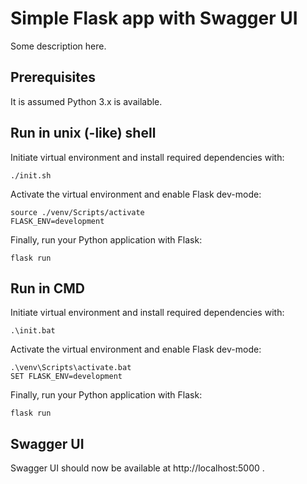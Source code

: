 # Simple Flask app with Swagger UI

Some description here.

## Prerequisites

It is assumed Python 3.x is available.

## Run in unix (-like) shell

Initiate virtual environment and install required dependencies with:

```
./init.sh
```

Activate the virtual environment and enable Flask dev-mode:

```
source ./venv/Scripts/activate
FLASK_ENV=development
```

Finally, run your Python application with Flask:

```
flask run
```

## Run in CMD

Initiate virtual environment and install required dependencies with:

```
.\init.bat
```

Activate the virtual environment and enable Flask dev-mode:

```
.\venv\Scripts\activate.bat
SET FLASK_ENV=development
```

Finally, run your Python application with Flask:

```
flask run
```

## Swagger UI

Swagger UI should now be available at http://localhost:5000 .
